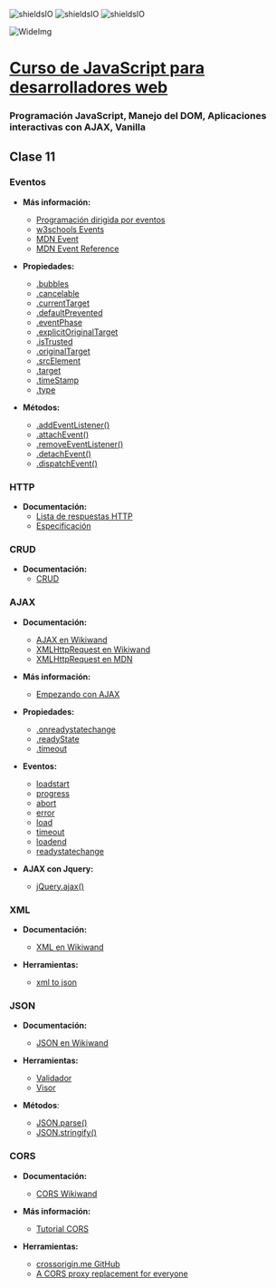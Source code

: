 ![shieldsIO](https://img.shields.io/github/issues/Fictizia/Curso-JS-para-desarrolladores-web_ed10.svg)
![shieldsIO](https://img.shields.io/github/forks/Fictizia/Curso-JS-para-desarrolladores-web_ed10.svg)
![shieldsIO](https://img.shields.io/github/stars/Fictizia/Curso-JS-para-desarrolladores-web_ed10.svg)

![WideImg](http://fictizia.com/img/github/Fictizia-plan-estudios-github.jpg)

# [Curso de JavaScript para desarrolladores web](https://fictizia.com/formacion/curso-javascript)
### Programación JavaScript, Manejo del DOM, Aplicaciones interactivas con AJAX, Vanilla

## Clase 11

### Eventos

- **Más información:**
  - [Programación dirigida por eventos](https://www.wikiwand.com/es/Programaci%C3%B3n_dirigida_por_eventos)
  - [w3schools Events](http://www.w3schools.com/js/js_events.asp)
  - [MDN Event](https://developer.mozilla.org/en-US/docs/Web/API/Event)
  - [MDN Event Reference](https://developer.mozilla.org/en-US/docs/Web/Events)

- **Propiedades:**
  - [.bubbles](https://developer.mozilla.org/en-US/docs/Web/API/Event/bubbles)
  - [.cancelable](https://developer.mozilla.org/en-US/docs/Web/API/Event/cancelable)
  - [.currentTarget](https://developer.mozilla.org/en-US/docs/Web/API/Event/currentTarget)
  - [.defaultPrevented](https://developer.mozilla.org/en-US/docs/Web/API/Event/defaultPrevented)
  - [.eventPhase](https://developer.mozilla.org/en-US/docs/Web/API/Event/eventPhase)
  - [.explicitOriginalTarget](https://developer.mozilla.org/en-US/docs/Web/API/Event/explicitOriginalTarget)
  - [.isTrusted](https://developer.mozilla.org/en-US/docs/Web/API/Event/isTrusted)
  - [.originalTarget](https://developer.mozilla.org/en-US/docs/Web/API/Event/originalTarget)
  - [.srcElement](https://developer.mozilla.org/en-US/docs/Web/API/Event/srcElement)
  - [.target](https://developer.mozilla.org/en-US/docs/Web/API/Event/target)
  - [.timeStamp](https://developer.mozilla.org/en-US/docs/Web/API/Event/timeStamp)
  - [.type](https://developer.mozilla.org/en-US/docs/Web/API/Event/type)

- **Métodos:**
  - [.addEventListener()](https://developer.mozilla.org/es/docs/Web/API/EventTarget/addEventListener)
  - [.attachEvent()](https://developer.mozilla.org/en-US/docs/Web/API/EventTarget/attachEvent)
  - [.removeEventListener()](https://developer.mozilla.org/es/docs/Web/API/EventTarget/removeEventListener)
  - [.detachEvent()](https://developer.mozilla.org/es/docs/Web/API/EventTarget/detachEvent)
  - [.dispatchEvent()](https://developer.mozilla.org/es/docs/Web/API/EventTarget/dispatchEvent)


### HTTP

- **Documentación:**
  - [Lista de respuestas HTTP](https://es.wikipedia.org/wiki/Anexo:C%C3%B3digos_de_estado_HTTP)
  - [Especificación](https://tools.ietf.org/html/rfc2616#section-10)


### CRUD

- **Documentación:**
  - [CRUD](https://www.wikiwand.com/es/CRUD)


### AJAX

- **Documentación:**
  - [AJAX en Wikiwand](https://www.wikiwand.com/es/AJAX)
  - [XMLHttpRequest en Wikiwand](https://www.wikiwand.com/es/XMLHttpRequest)
  - [XMLHttpRequest en MDN](https://developer.mozilla.org/en-US/docs/Web/API/XMLHttpRequest)

- **Más información:**
  - [Empezando con AJAX](https://developer.mozilla.org/en-US/docs/AJAX/Getting_Started)

- **Propiedades:**
  - [.onreadystatechange](https://developer.mozilla.org/en-US/docs/Web/API/XMLHttpRequest/onreadystatechange)
  - [.readyState](https://developer.mozilla.org/en-US/docs/Web/API/XMLHttpRequest/readyState)
  - [.timeout](https://developer.mozilla.org/en-US/docs/Web/API/XMLHttpRequest/timeout)

- **Eventos:**
  - [loadstart](https://developer.mozilla.org/en-US/docs/Web/Events/loadstart)
  - [progress](https://developer.mozilla.org/en-US/docs/Web/Events/progress)
  - [abort](https://developer.mozilla.org/en-US/docs/Web/Events/abort)
  - [error](https://developer.mozilla.org/en-US/docs/Web/Events/error)
  - [load](https://developer.mozilla.org/en-US/docs/Web/Events/load)
  - [timeout](https://developer.mozilla.org/en-US/docs/Web/Events/timeout)
  - [loadend](https://developer.mozilla.org/en-US/docs/Web/Events/loadend)
  - [readystatechange](https://developer.mozilla.org/en-US/docs/Web/Events/readystatechange)

- **AJAX con Jquery:**
  - [jQuery.ajax()](http://api.jquery.com/jquery.ajax/)


### XML
- **Documentación:**
  - [XML en Wikiwand](https://www.wikiwand.com/es/Extensible_Markup_Language)

- **Herramientas:**
  - [xml to json](https://github.com/abdmob/x2js)


### JSON

- **Documentación:**
  - [JSON en Wikiwand](http://www.wikiwand.com/es/JSON)

- **Herramientas:**
  - [Validador](https://jsonformatter.curiousconcept.com/)
  - [Visor](http://jsonviewer.stack.hu/)

- **Métodos**:
  - [JSON.parse()](https://developer.mozilla.org/en-US/docs/Web/JavaScript/Reference/Global_Objects/JSON/parse)
  - [JSON.stringify()](https://developer.mozilla.org/en-US/docs/Web/JavaScript/Reference/Global_Objects/JSON/stringify)

### CORS

- **Documentación:**
  - [CORS Wikiwand](https://www.wikiwand.com/en/Cross-origin_resource_sharing)

- **Más información:**
  - [Tutorial CORS](http://www.html5rocks.com/en/tutorials/cors/)

- **Herramientas:**
  - [crossorigin.me GitHub](https://github.com/technoboy10/crossorigin.me)
  - [A CORS proxy replacement for everyone](http://crossorigin.me/)